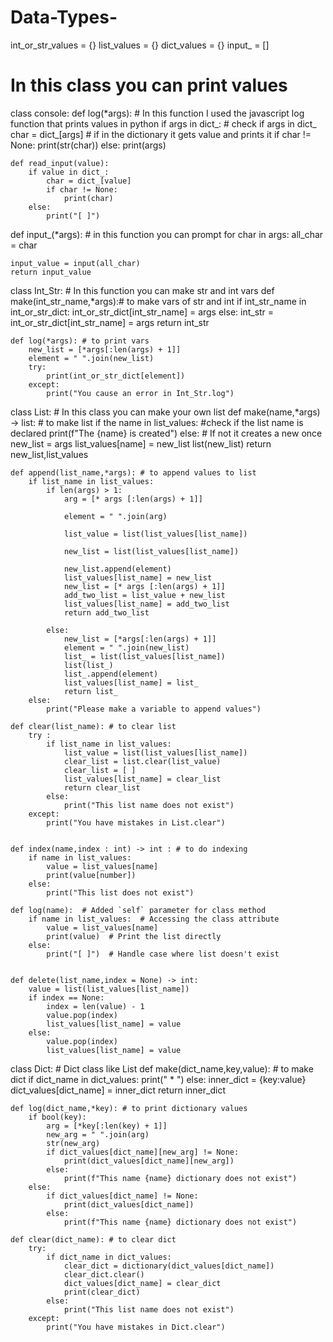 # Data-Types-
int_or_str_values = {}
list_values = {}
dict_values = {}
input_ = [] 

# In this class you can print values
class console:
    def log(*args): # In this function I used the javascript log function that prints values in python
        if args in dict_: # check if args in dict_
            char = dict_[args] # if in the dictionary it gets value and prints it
            if char != None:
                print(str(char))
        else:
            print(args)
        
    
    def read_input(value):
        if value in dict_:
            char = dict_[value]
            if char != None:
                print(char)
        else:
            print("[ ]")
    

def input_(*args): # in this function you can prompt 
    for char in args:
        all_char = char
    
    input_value = input(all_char)
    return input_value

class Int_Str: # In this function you can make str and int vars
    def make(int_str_name,*args):# to make vars of str and int
        if int_str_name in int_or_str_dict:
            int_or_str_dict[int_str_name] = args
        else:
            int_str = int_or_str_dict[int_str_name] = args
            return int_str

    def log(*args): # to print vars
        new_list = [*args[:len(args) + 1]]
        element = " ".join(new_list)
        try:
            print(int_or_str_dict[element])
        except:
            print("You cause an error in Int_Str.log")
    


class List: # In this class you can make your own list
    def make(name,*args) -> list: # to make list
        if the name in list_values: #check if the list name is declared 
            print(f"The {name} is created")
        else: # If not it creates a new once
            new_list = args 
            list_values[name] = new_list
            list(new_list)
            return new_list,list_values
    
    def append(list_name,*args): # to append values to list
        if list_name in list_values:
            if len(args) > 1:
                arg = [* args [:len(args) + 1]]

                element = " ".join(arg)
    
                list_value = list(list_values[list_name])

                new_list = list(list_values[list_name])

                new_list.append(element)
                list_values[list_name] = new_list
                new_list = [* args [:len(args) + 1]]
                add_two_list = list_value + new_list
                list_values[list_name] = add_two_list
                return add_two_list

            else:
                new_list = [*args[:len(args) + 1]]
                element = " ".join(new_list)
                list_ = list(list_values[list_name])
                list(list_)
                list_.append(element)
                list_values[list_name] = list_
                return list_
        else:
            print("Please make a variable to append values")

    def clear(list_name): # to clear list
        try :
            if list_name in list_values:
                list_value = list(list_values[list_name])
                clear_list = list.clear(list_value)
                clear_list = [ ]
                list_values[list_name] = clear_list
                return clear_list
            else:
                print("This list name does not exist")
        except:
            print("You have mistakes in List.clear")

        
    def index(name,index : int) -> int : # to do indexing
        if name in list_values:
            value = list_values[name]
            print(value[number])
        else:
            print("This list does not exist")
    
    def log(name):  # Added `self` parameter for class method
        if name in list_values:  # Accessing the class attribute
            value = list_values[name]
            print(value)  # Print the list directly
        else:
            print("[ ]")  # Handle case where list doesn't exist
        
    
    def delete(list_name,index = None) -> int:
        value = list(list_values[list_name])
        if index == None:
            index = len(value) - 1
            value.pop(index)
            list_values[list_name] = value
        else:
            value.pop(index)
            list_values[list_name] = value

class Dict: # Dict class like List
    def make(dict_name,key,value): # to make dict
        if dict_name in dict_values:
            print(" * ")
        else:
            inner_dict = {key:value}
            dict_values[dict_name] = inner_dict
            return inner_dict
    
    def log(dict_name,*key): # to print dictionary values
        if bool(key):
            arg = [*key[:len(key) + 1]]
            new_arg = " ".join(arg)
            str(new_arg)
            if dict_values[dict_name][new_arg] != None:
                print(dict_values[dict_name][new_arg])
            else:
                print(f"This name {name} dictionary does not exist")
        else:
            if dict_values[dict_name] != None:
                print(dict_values[dict_name])
            else:
                print(f"This name {name} dictionary does not exist")
    
    def clear(dict_name): # to clear dict
        try: 
            if dict_name in dict_values:
                clear_dict = dictionary(dict_values[dict_name])
                clear_dict.clear()
                dict_values[dict_name] = clear_dict
                print(clear_dict)
            else:
                print("This list name does not exist")
        except:
            print("You have mistakes in Dict.clear")
